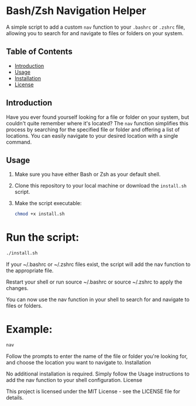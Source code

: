 # Bash/Zsh Navigation Helper

A simple script to add a custom `nav` function to your `.bashrc` or `.zshrc` file, allowing you to search for and navigate to files or folders on your system.

## Table of Contents
- [Introduction](#introduction)
- [Usage](#usage)
- [Installation](#installation)
- [License](#license)

## Introduction

Have you ever found yourself looking for a file or folder on your system, but couldn't quite remember where it's located? The `nav` function simplifies this process by searching for the specified file or folder and offering a list of locations. You can easily navigate to your desired location with a single command.

## Usage

1. Make sure you have either Bash or Zsh as your default shell.

2. Clone this repository to your local machine or download the `install.sh` script.

3. Make the script executable:
   ```bash
   chmod +x install.sh

# Run the script:
```sh
./install.sh
```

If your ~/.bashrc or ~/.zshrc files exist, the script will add the nav function to the appropriate file.

Restart your shell or run source ~/.bashrc or source ~/.zshrc to apply the changes.

You can now use the nav function in your shell to search for and navigate to files or folders.

# Example:
```sh
nav
```

Follow the prompts to enter the name of the file or folder you're looking for, and choose the location you want to navigate to.
Installation

No additional installation is required. Simply follow the Usage instructions to add the nav function to your shell configuration.
License

This project is licensed under the MIT License - see the LICENSE file for details.
